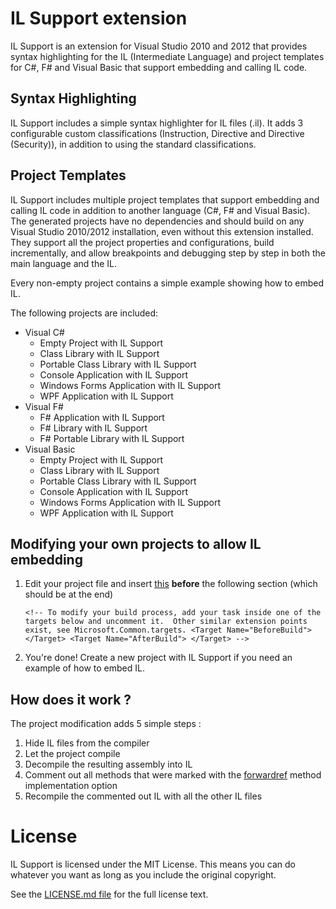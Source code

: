 IL Support extension
====================

IL Support is an extension for Visual Studio 2010 and 2012 that provides syntax highlighting for the IL (Intermediate Language) and project templates for C#, F# and Visual Basic that support embedding and calling IL code.

Syntax Highlighting
-------------------

IL Support includes a simple syntax highlighter for IL files (.il). It adds 3 configurable custom classifications (Instruction, Directive and Directive (Security)), in addition to using the standard classifications.

Project Templates
-----------------

IL Support includes multiple project templates that support embedding and calling IL code in addition to another language (C#, F# and Visual Basic). The generated projects have no dependencies and should build on any Visual Studio 2010/2012 installation, even without this extension installed. They support all the project properties and configurations, build incrementally, and allow breakpoints and debugging step by step in both the main language and the IL.

Every non-empty project contains a simple example showing how to embed IL.

The following projects are included:

  * Visual C#
    * Empty Project with IL Support
    * Class Library with IL Support
    * Portable Class Library with IL Support
    * Console Application with IL Support
    * Windows Forms Application with IL Support
    * WPF Application with IL Support
  * Visual F#
    * F# Application with IL Support
    * F# Library with IL Support
    * F# Portable Library with IL Support
  * Visual Basic
    * Empty Project with IL Support
    * Class Library with IL Support
    * Portable Class Library with IL Support
    * Console Application with IL Support
    * Windows Forms Application with IL Support
    * WPF Application with IL Support

Modifying your own projects to allow IL embedding
-------------------------------------------------

  1. Edit your project file and insert [this](https://raw.github.com/ins0mniaque/ILSupport/blob/master/IL%20Support.ProjectTemplates/IL%20Support.targets) __before__ the following section (which should be at the end)

     `<!-- To modify your build process, add your task inside one of the targets below and uncomment it. 
          Other similar extension points exist, see Microsoft.Common.targets.
     <Target Name="BeforeBuild">
     </Target>
     <Target Name="AfterBuild">
     </Target>
     -->`

  2. You're done! Create a new project with IL Support if you need an example of how to embed IL.

How does it work ?
------------------

The project modification adds 5 simple steps :

  1. Hide IL files from the compiler
  2. Let the project compile
  3. Decompile the resulting assembly into IL
  4. Comment out all methods that were marked with the [forwardref](http://msdn.microsoft.com/en-us/library/system.runtime.compilerservices.methodimploptions%28v=vs.110%29.aspx) method implementation option
  5. Recompile the commented out IL with all the other IL files

License
=======

IL Support is licensed under the MIT License. This means you can do whatever you want as long as you include the original copyright.

See the [LICENSE.md file](https://github.com/ins0mniaque/ILSupport/blob/master/LICENSE.md) for the full license text.